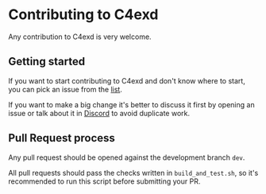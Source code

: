 # Contributing to C4exd

Any contribution to C4exd is very welcome.

## Getting started

If you want to start contributing to C4exd and don't know where to start, you can pick an issue from
the [list](https://github.com/c4ei/yunseokyeol/issues).

If you want to make a big change it's better to discuss it first by opening an issue or talk about it in
[Discord](https://discord.gg/WmGhhzk) to avoid duplicate work.

## Pull Request process

Any pull request should be opened against the development branch `dev`.

All pull requests should pass the checks written in `build_and_test.sh`, so it's recommended to run this script before
submitting your PR.